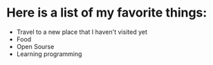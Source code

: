 # Here is a list of my favorite things:
- Travel to a new place that I haven't visited yet
- Food
- Open Sourse
- Learning programming
